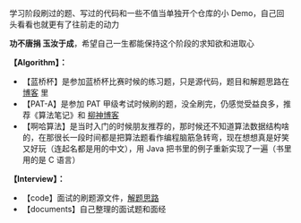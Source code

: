 学习阶段刷过的题、写过的代码和一些不值当单独开个仓库的小 Demo，自己回头看看也就更有了往前走的动力

**功不唐捐 玉汝于成**，希望自己一生都能保持这个阶段的求知欲和进取心

**【Algorithm】：**
* 【蓝桥杯】是参加蓝桥杯比赛时候的练习题，只是源代码，题目和解题思路在 [博客](https://aidanblog.top) 里
* 【PAT-A】是参加 PAT 甲级考试时候刷的题，没全刷完，仍感觉受益良多，推荐《算法笔记》和 [柳神博客](https://www.liuchuo.net/)
* 【啊哈算法】是当时入门的时候朋友推荐的，那时候还不知道算法数据结构啥的，在那很长一段时间都是把算法题看作编程脑筋急转弯，现在想想真是好笑又好玩（连起名都是用的中文），用 Java 把书里的例子重新实现了一遍（书里用的是 C 语言）

**【Interview】：**
* 【code】面试的刷题源文件，[解题思路](https://aidanblog.top/2021/09/11/Interview-code-Arithmetic/)
* 【documents】自己整理的面试题和面经
